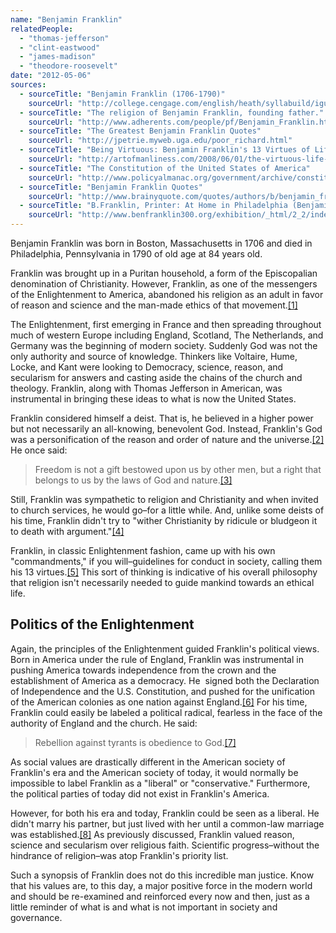 ```yaml
---
name: "Benjamin Franklin"
relatedPeople:
  - "thomas-jefferson"
  - "clint-eastwood"
  - "james-madison"
  - "theodore-roosevelt"
date: "2012-05-06"
sources:
  - sourceTitle: "Benjamin Franklin (1706-1790)"
    sourceUrl: "http://college.cengage.com/english/heath/syllabuild/iguide/franklin.html"
  - sourceTitle: "The religion of Benjamin Franklin, founding father."
    sourceUrl: "http://www.adherents.com/people/pf/Benjamin_Franklin.html"
  - sourceTitle: "The Greatest Benjamin Franklin Quotes"
    sourceUrl: "http://jpetrie.myweb.uga.edu/poor_richard.html"
  - sourceTitle: "Being Virtuous: Benjamin Franklin's 13 Virtues of Life"
    sourceUrl: "http://artofmanliness.com/2008/06/01/the-virtuous-life-wrap-up/"
  - sourceTitle: "The Constitution of the United States of America"
    sourceUrl: "http://www.policyalmanac.org/government/archive/constitution.shtml"
  - sourceTitle: "Benjamin Franklin Quotes"
    sourceUrl: "http://www.brainyquote.com/quotes/authors/b/benjamin_franklin_7.html"
  - sourceTitle: "B.Franklin, Printer: At Home in Philadelphia (Benjamin Franklin: In Search of a Better World"
    sourceUrl: "http://www.benfranklin300.org/exhibition/_html/2_2/index.htm"
---
```


Benjamin Franklin was born in Boston, Massachusetts in 1706 and died in Philadelphia, Pennsylvania in 1790 of old age at 84 years old.

Franklin was brought up in a Puritan household, a form of the Episcopalian denomination of Christianity. However, Franklin, as one of the messengers of the Enlightenment to America, abandoned his religion as an adult in favor of reason and science and the man-made ethics of that movement.<a class="source-citation" href="#http://college.cengage.com/english/heath/syllabuild/iguide/franklin.html" title="Benjamin Franklin (1706-1790)">[1]</a>

The Enlightenment, first emerging in France and then spreading throughout much of western Europe including England, Scotland, The Netherlands, and Germany was the beginning of modern society. Suddenly God was not the only authority and source of knowledge. Thinkers like Voltaire, Hume, Locke, and Kant were looking to Democracy, science, reason, and secularism for answers and casting aside the chains of the church and theology. Franklin, along with Thomas Jefferson in American, was instrumental in bringing these ideas to what is now the United States.

Franklin considered himself a deist. That is, he believed in a higher power but not necessarily an all-knowing, benevolent God. Instead, Franklin's God was a personification of the reason and order of nature and the universe.<a class="source-citation" href="#http://www.adherents.com/people/pf/Benjamin_Franklin.html" title="The religion of Benjamin Franklin, founding father.">[2]</a> He once said:

>Freedom is not a gift bestowed upon us by other men, but a right that belongs to us by the laws of God and nature.<a class="source-citation" href="#http://jpetrie.myweb.uga.edu/poor_richard.html" title="The Greatest Benjamin Franklin Quotes">[3]</a>

Still, Franklin was sympathetic to religion and Christianity and when invited to church services, he would go–for a little while. And, unlike some deists of his time, Franklin didn't try to "wither Christianity by ridicule or bludgeon it to death with argument."<a class="source-citation" href="#http://www.adherents.com/people/pf/Benjamin_Franklin.html" title="The religion of Benjamin Franklin, founding father.">[4]</a>

Franklin, in classic Enlightenment fashion, came up with his own "commandments," if you will–guidelines for conduct in society, calling them his 13 virtues.<a class="source-citation" href="#http://artofmanliness.com/2008/06/01/the-virtuous-life-wrap-up/" title="Being Virtuous: Benjamin Franklin&apos;s 13 Virtues of Life">[5]</a> This sort of thinking is indicative of his overall philosophy that religion isn't necessarily needed to guide mankind towards an ethical life.


## Politics of the Enlightenment

Again, the principles of the Enlightenment guided Franklin's political views. Born in America under the rule of England, Franklin was instrumental in pushing America towards independence from the crown and the establishment of America as a democracy. He  signed both the Declaration of Independence and the U.S. Constitution, and pushed for the unification of the American colonies as one nation against England.<a class="source-citation" href="#http://www.policyalmanac.org/government/archive/constitution.shtml" title="The Constitution of the United States of America">[6]</a> For his time, Franklin could easily be labeled a political radical, fearless in the face of the authority of England and the church. He said:

>Rebellion against tyrants is obedience to God.<a class="source-citation" href="#http://www.brainyquote.com/quotes/authors/b/benjamin_franklin_7.html" title="Benjamin Franklin Quotes">[7]</a>

As social values are drastically different in the American society of Franklin's era and the American society of today, it would normally be impossible to label Franklin as a "liberal" or "conservative." Furthermore, the political parties of today did not exist in Franklin's America.

However, for both his era and today, Franklin could be seen as a liberal. He didn't marry his partner, but just lived with her until a common-law marriage was established.<a class="source-citation" href="#http://www.benfranklin300.org/exhibition/_html/2_2/index.htm" title="B.Franklin, Printer: At Home in Philadelphia (Benjamin Franklin: In Search of a Better World">[8]</a> As previously discussed, Franklin valued reason, science and secularism over religious faith. Scientific progress–without the hindrance of religion–was atop Franklin's priority list.

Such a synopsis of Franklin does not do this incredible man justice. Know that his values are, to this day, a major positive force in the modern world and should be re-examined and reinforced every now and then, just as a little reminder of what is and what is not important in society and governance.